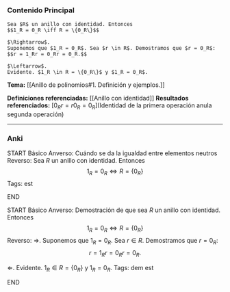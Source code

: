 ### Contenido Principal

```ad-proposition
Sea $R$ un anillo con identidad. Entonces
$$1_R = 0_R \iff R = \{0_R\}$$
```

```ad-proof
$\Rightarrow$.
Suponemos que $1_R = 0_R$. Sea $r \in R$. Demostramos que $r = 0_R$:
$$r = 1_Rr = 0_Rr = 0_R.$$

$\Leftarrow$. 
Evidente. $1_R \in R = \{0_R\}$ y $1_R = 0_R$.
```

**Tema:** [[Anillo de polinomios#1. Definición y ejemplos.]]

**Definiciones referenciadas:** [[Anillo con identidad]]
**Resultados referenciados:** [$0_Rr = r0_R = 0_R$](Identidad de la primera operación anula segunda operación)

---
### Anki

START
Básico
Anverso: Cuándo se da la igualdad entre elementos neutros
Reverso: Sea $R$ un anillo con identidad. Entonces
$$1_R = 0_R \iff R = \{0_R\}$$
Tags: est
<!--ID: 1733312056019-->
END

START
Básico
Anverso: Demostración de que sea $R$ un anillo con identidad. Entonces
$$1_R = 0_R \iff R = \{0_R\}$$
Reverso: $\Rightarrow$.
Suponemos que $1_R = 0_R$. Sea $r \in R$. Demostramos que $r = 0_R$:
$$r = 1_Rr = 0_Rr = 0_R.$$

$\Leftarrow$. 
Evidente. $1_R \in R = \{0_R\}$ y $1_R = 0_R$.
Tags: dem est
<!--ID: 1733312056021-->
END
